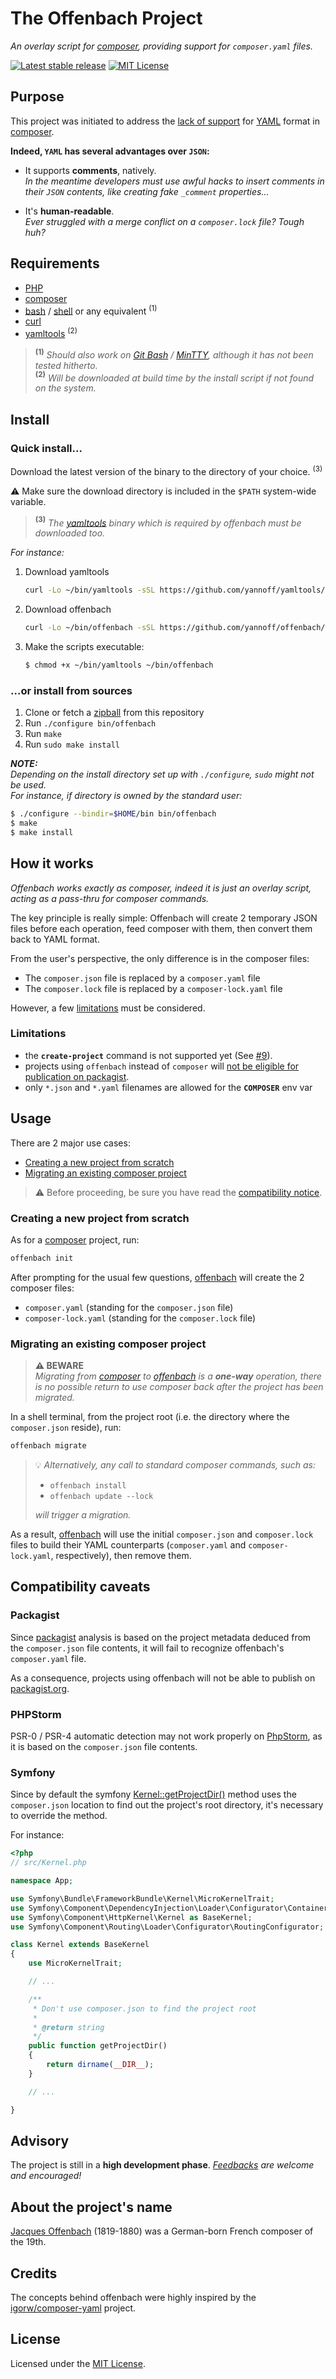 # The Offenbach Project

_An overlay script for [composer](https://getcomposer.org/), providing support for `composer.yaml` files._

[![Latest stable release](https://img.shields.io/badge/Release-1.3.0-blue)](https://github.com/yannoff/offenbach/releases/latest "Latest stable release")
[![MIT License](https://img.shields.io/badge/License-MIT-lightgrey)](https://github.com/yannoff/offenbach/blob/master/LICENSE "MIT License")

## Purpose

This project was initiated to address the [lack of support](https://github.com/composer/composer/issues/440) for [YAML](https://yaml.org/) format in [composer](https://github.com/composer/composer).

**Indeed, `YAML` has several advantages over `JSON`:**

- It supports **comments**, natively.<br/>
*In the meantime developers must use awful hacks to insert comments in their `JSON` contents, like creating fake `_comment` properties...*

- It's **human-readable**.<br/>
_Ever struggled with a merge conflict on a `composer.lock` file? Tough huh?_

## Requirements
- [PHP](https://www.php.net/)
- [composer](https://getcomposer.org/)
- [bash](https://www.gnu.org/software/bash/) / [shell]() or any equivalent <sup>(1)</sup>
- [curl](https://curl.haxx.se/)
- [yamltools](https://github.com/yannoff/yamltools) <sup>(2)</sup> 

> **<sup>(1)</sup>** _Should also work on [Git Bash](https://gitforwindows.org/) / [MinTTY](https://mintty.github.io/), although it has not been tested hitherto._<br/>
> **<sup>(2)</sup>** _Will be downloaded at build time by the install script if not found on the system._

## Install

### Quick install...

Download the latest version of the binary to the directory of your choice. <sup>(3)</sup>

:warning: Make sure the download directory is included in the `$PATH` system-wide variable.

> **<sup>(3)</sup>** _The [yamltools](https://github.com/yannoff/yamltools) binary which is required by offenbach must be downloaded too._

_For instance:_

1. Download yamltools

    ```bash
    curl -Lo ~/bin/yamltools -sSL https://github.com/yannoff/yamltools/releases/latest/download/yamltools
    ```

2. Download offenbach

    ```bash
    curl -Lo ~/bin/offenbach -sSL https://github.com/yannoff/offenbach/releases/latest/download/offenbach
    ```


3. Make the scripts executable:

    ```bash
    $ chmod +x ~/bin/yamltools ~/bin/offenbach
    ```

### ...or install from sources

1. Clone or fetch a [zipball](https://github.com/yannoff/offenbach/archive/master.zip) from this repository
2. Run `./configure bin/offenbach`
3. Run `make`
4. Run `sudo make install` 

_**NOTE:**_<br/>
_Depending on the install directory set up with `./configure`, `sudo` might not be used._<br/>
_For instance, if directory is owned by the standard user:_

```bash
$ ./configure --bindir=$HOME/bin bin/offenbach
$ make
$ make install
```

## How it works


_Offenbach works exactly as composer, indeed it is just an overlay script, acting as a pass-thru for composer commands._

<!--Offenbach is an overlay shell script to be used in adjonction to composer -->

The key principle is really simple: Offenbach will create 2 temporary JSON files before each operation, feed composer with them, then convert them back to YAML format.

From the user's perspective, the only difference is in the composer files:

- The `composer.json` file is replaced by a `composer.yaml` file
- The `composer.lock` file is replaced by a `composer-lock.yaml` file

However, a few [limitations](#limitations) must be considered.

### Limitations

- the **`create-project`** command is not supported yet (See [#9](https://github.com/yannoff/offenbach/issues/9)).
- projects using `offenbach` instead of `composer` will [not be eligible for publication on packagist](#packagist).
- only `*.json` and `*.yaml` filenames are allowed for the **`COMPOSER`** env var


## Usage

There are 2 major use cases:
- [Creating a new project from scratch](#creating-a-new-project-from-scratch)
- [Migrating an existing composer project](#migrating-an-existing-composer-project)

> :warning: Before proceeding, be sure you have read the [compatibility notice](#compatibility-caveats).

### Creating a new project from scratch

As for a [composer](https://getcomposer.org/) project, run:

```bash
offenbach init
```

After prompting for the usual few questions, [offenbach](https://github.com/yannoff/offenbach) will create the 2 composer files:
- `composer.yaml` (standing for the `composer.json` file)
- `composer-lock.yaml` (standing for the `composer.lock` file)

### Migrating an existing composer project

> **:warning: BEWARE**<br/>
> _Migrating from [composer](https://getcomposer.org/) to  [offenbach](https://github.com/yannoff/offenbach) is a **one-way** operation, there is no possible return to use composer back after the project has been migrated._

In a shell terminal, from the project root (i.e. the directory where the `composer.json` reside), run:

```bash
offenbach migrate
```

> :bulb: *Alternatively, any call to standard composer commands, such as:*
> - `offenbach install`
> - `offenbach update --lock`
>
> *will trigger a migration.*

<!--
As a result, [offenbach](https://github.com/yannoff/offenbach) will build the new `composer.yaml` and `composer-lock.yaml` files upon the former JSON composer files (`composer.json` and `composer.lock`, respectively), then remove the original ones.
-->

As a result, [offenbach](https://github.com/yannoff/offenbach) will use the initial `composer.json` and `composer.lock` files to build their YAML counterparts (`composer.yaml` and `composer-lock.yaml`, respectively), then remove them.


## Compatibility caveats

### Packagist

Since [packagist](https://packagist.org/) analysis is based on the project metadata deduced from the `composer.json` file contents,
it will fail to recognize offenbach's `composer.yaml` file.

As a consequence, projects using offenbach will not be able to publish on [packagist.org](https://packagist.org/).

### PHPStorm

PSR-0 / PSR-4 automatic detection may not work properly on [PhpStorm](https://www.jetbrains.com/phpstorm/), as it is based on the `composer.json` file contents.

### Symfony

Since by default the symfony [Kernel::getProjectDir()](https://github.com/symfony/symfony/blob/c82c997a278b34ce66424163aef24d880cbddd58/src/Symfony/Component/HttpKernel/Kernel.php#L279) method uses the `composer.json` location to find out the project's root directory, it's necessary to override the method.

For instance:

```php
<?php
// src/Kernel.php

namespace App;

use Symfony\Bundle\FrameworkBundle\Kernel\MicroKernelTrait;
use Symfony\Component\DependencyInjection\Loader\Configurator\ContainerConfigurator;
use Symfony\Component\HttpKernel\Kernel as BaseKernel;
use Symfony\Component\Routing\Loader\Configurator\RoutingConfigurator;

class Kernel extends BaseKernel
{
    use MicroKernelTrait;

    // ...

    /**
     * Don't use composer.json to find the project root
     *
     * @return string
     */
    public function getProjectDir()
    {
        return dirname(__DIR__);
    }

    // ...

}
```


## Advisory
The project is still in a **high development phase**. _[Feedbacks](issues) are welcome and encouraged!_


## About the project's name

[Jacques Offenbach](https://en.wikipedia.org/wiki/Jacques_Offenbach) (1819-1880) was a German-born French composer of the 19th.<!--, which would be a good definition for this project.-->

## Credits

The concepts behind offenbach were highly inspired by the [igorw/composer-yaml](https://github.com/igorw/composer-yaml) project.

## License

Licensed under the [MIT License](LICENSE).
